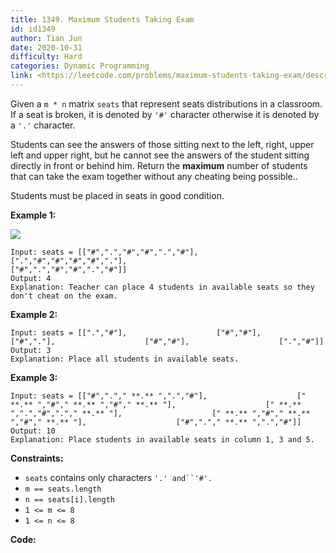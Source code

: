 ```yaml
---
title: 1349. Maximum Students Taking Exam
id: id1349
author: Tian Jun
date: 2020-10-31
difficulty: Hard
categories: Dynamic Programming
link: <https://leetcode.com/problems/maximum-students-taking-exam/description/>
---
```


Given a `m * n` matrix `seats`  that represent seats distributions in a
classroom. If a seat is broken, it is denoted by `'#'` character otherwise it
is denoted by a `'.'` character.

Students can see the answers of those sitting next to the left, right, upper
left and upper right, but he cannot see the answers of the student sitting
directly in front or behind him. Return the **maximum** number of students
that can take the exam together without any cheating being possible..

Students must be placed in seats in good condition.



**Example 1:**

![](https://assets.leetcode.com/uploads/2020/01/29/image.png)
            
	Input: seats = [["#",".","#","#",".","#"],                    [".","#","#","#","#","."],                    ["#",".","#","#",".","#"]]    
	Output: 4    
	Explanation: Teacher can place 4 students in available seats so they don't cheat on the exam.     

**Example 2:**
            
	Input: seats = [[".","#"],                    ["#","#"],                    ["#","."],                    ["#","#"],                    [".","#"]]    
	Output: 3    
	Explanation: Place all students in available seats.         

**Example 3:**
            
	Input: seats = [["#","."," **.** ",".","#"],                    [" **.** ","#"," **.** ","#"," **.** "],                    [" **.** ",".","#","."," **.** "],                    [" **.** ","#"," **.** ","#"," **.** "],                    ["#","."," **.** ",".","#"]]    
	Output: 10    
	Explanation: Place students in available seats in column 1, 3 and 5.    



**Constraints:**

  * `seats` contains only characters `'.' and``'#'.`
  * `m == seats.length`
  * `n == seats[i].length`
  * `1 <= m <= 8`
  * `1 <= n <= 8`


**Code:**
